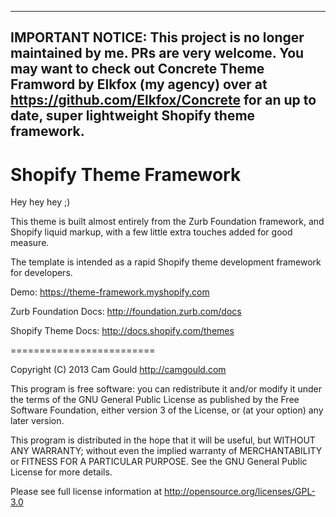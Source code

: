 ------------------------
IMPORTANT NOTICE: This project is no longer maintained by me. PRs are very welcome. You may want to check out Concrete Theme Framword by Elkfox (my agency) over at https://github.com/Elkfox/Concrete for an up to date, super lightweight Shopify theme framework.
------------------------



Shopify Theme Framework
========================

Hey hey hey ;)

This theme is built almost entirely from the Zurb Foundation framework, and Shopify liquid markup, with a few little extra touches added for good measure.

The template is intended as a rapid Shopify theme development framework for developers.

Demo: https://theme-framework.myshopify.com

Zurb Foundation Docs: http://foundation.zurb.com/docs

Shopify Theme Docs: http://docs.shopify.com/themes

=========================

Copyright (C) 2013 Cam Gould http://camgould.com

This program is free software: you can redistribute it and/or modify it under the terms of the GNU General Public License as published by the Free Software Foundation, either version 3 of the License, or (at your option) any later version.

This program is distributed in the hope that it will be useful, but WITHOUT ANY WARRANTY; without even the implied warranty of MERCHANTABILITY or FITNESS FOR A PARTICULAR PURPOSE. See the GNU General Public License for more details.

Please see full license information at http://opensource.org/licenses/GPL-3.0
